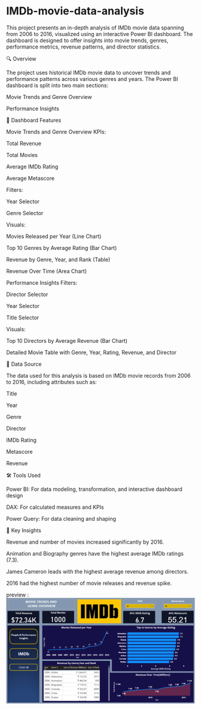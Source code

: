 # IMDb-movie-data-analysis
This project presents an in-depth analysis of IMDb movie data spanning from 2006 to 2016, visualized using an interactive Power BI dashboard. The dashboard is designed to offer insights into movie trends, genres, performance metrics, revenue patterns, and director statistics.

🔍 Overview

The project uses historical IMDb movie data to uncover trends and performance patterns across various genres and years. The Power BI dashboard is split into two main sections:

Movie Trends and Genre Overview

Performance Insights

🧩 Dashboard Features

Movie Trends and Genre Overview
KPIs:

 Total Revenue

 Total Movies

 Average IMDb Rating

 Average Metascore

Filters:

 Year Selector

 Genre Selector

Visuals:

 Movies Released per Year (Line Chart)

 Top 10 Genres by Average Rating (Bar Chart)

 Revenue by Genre, Year, and Rank (Table)

 Revenue Over Time (Area Chart)

Performance Insights
Filters:

 Director Selector

 Year Selector

Title Selector

Visuals:

 Top 10 Directors by Average Revenue (Bar Chart)

 Detailed Movie Table with Genre, Year, Rating, Revenue, and Director

📁 Data Source

The data used for this analysis is based on IMDb movie records from 2006 to 2016, including attributes such as:

Title

Year

Genre

Director

IMDb Rating

Metascore

Revenue

🛠️ Tools Used

Power BI: For data modeling, transformation, and interactive dashboard design

DAX: For calculated measures and KPIs

Power Query: For data cleaning and shaping

🎯 Key Insights

Revenue and number of movies increased significantly by 2016.

Animation and Biography genres have the highest average IMDb ratings (7.3).

James Cameron leads with the highest average revenue among directors.

2016 had the highest number of movie releases and revenue spike.

preview : ![Dashboard Preview](https://github.com/sadik4li/IMDb-movie-data-analysis/blob/main/Screenshot%202025-05-27%20235538.png)
